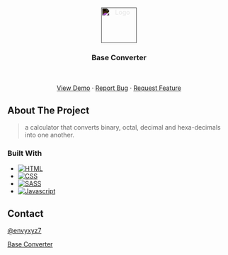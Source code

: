 <a name="readme-top"></a>

<!-- PROJECT LOGO -->
<br />
<div align="center">
  <a href="https://envyxyz.github.io/base-converter">
    <img src="./assets/images/favicon_dark.ico" alt="Logo" width="80" height="80" style="filter:invert(1);">
  </a>

<h3 align="center">Base Converter</h3>

  <p align="center">
    <br />
    <br />
    <a href="https://envyxyz.github.io/base-converter">View Demo</a>
    ·
    <a href="https://github.com/envyxyz/base-converter/issues">Report Bug</a>
    ·
    <a href="https://github.com/envyxyz/base-converter/issues">Request Feature</a>
  </p>
</div>

<!-- ABOUT THE PROJECT -->

## About The Project

> a calculator that converts binary, octal, decimal and hexa-decimals into one another.

<!-- [![Product Name Screen Shot][product-screenshot]](https://example.com) -->

### Built With

- [![HTML][HTML.com]][HTML-url]
- [![CSS][CSS.com]][CSS-url]
- [![SASS][SASS.com]][SASS-url]
- [![Javascript][Javascript.com]][Javascript-url]

<!-- CONTACT -->

## Contact

[@envyxyz7](https://twitter.com/envyxyz7)

[Base Converter](https://github.com/envyxyz/base-converter)

<!-- MARKDOWN LINKS & IMAGES -->

[HTML-url]: https://html.com/
[HTML.com]: https://img.shields.io/badge/HTML5-E34F26?style=for-the-badge&logo=html5&logoColor=white
[CSS-url]: https://developer.mozilla.org/en-US/docs/Web/CSS
[CSS.com]: https://img.shields.io/badge/CSS3-1572B6?style=for-the-badge&logo=css3&logoColor=white
[SASS-url]: https://sass-lang.com/
[SASS.com]: https://img.shields.io/badge/Sass-CC6699?style=for-the-badge&logo=sass&logoColor=white
[javascript-url]: https://www.javascript.com/
[javascript.com]: https://img.shields.io/badge/JavaScript-F7DF1E?style=for-the-badge&logo=javascript&logoColor=black
